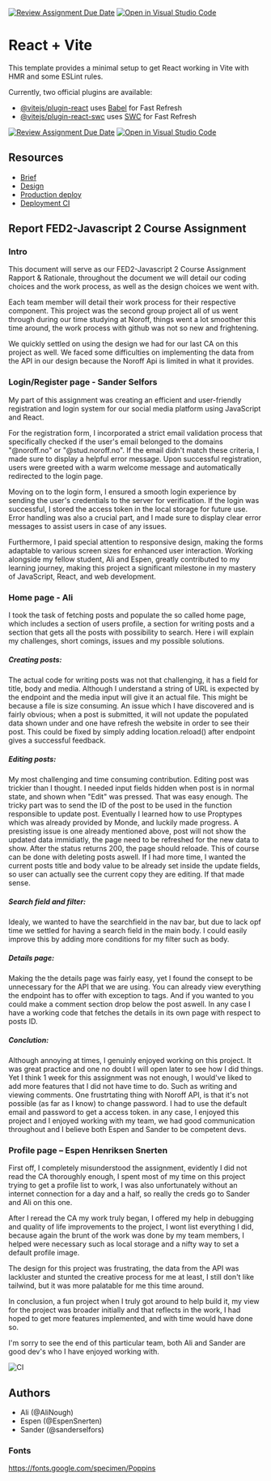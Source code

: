 [![Review Assignment Due Date](https://classroom.github.com/assets/deadline-readme-button-24ddc0f5d75046c5622901739e7c5dd533143b0c8e959d652212380cedb1ea36.svg)](https://classroom.github.com/a/8ndPp79U)
[![Open in Visual Studio Code](https://classroom.github.com/assets/open-in-vscode-718a45dd9cf7e7f842a935f5ebbe5719a5e09af4491e668f4dbf3b35d5cca122.svg)](https://classroom.github.com/online_ide?assignment_repo_id=12183992&assignment_repo_type=AssignmentRepo)
# React + Vite

This template provides a minimal setup to get React working in Vite with HMR and some ESLint rules.

Currently, two official plugins are available:

- [@vitejs/plugin-react](https://github.com/vitejs/vite-plugin-react/blob/main/packages/plugin-react/README.md) uses [Babel](https://babeljs.io/) for Fast Refresh
- [@vitejs/plugin-react-swc](https://github.com/vitejs/vite-plugin-react-swc) uses [SWC](https://swc.rs/) for Fast Refresh

[![Review Assignment Due Date](https://classroom.github.com/assets/deadline-readme-button-24ddc0f5d75046c5622901739e7c5dd533143b0c8e959d652212380cedb1ea36.svg)](https://classroom.github.com/a/WzuOnFrK)
[![Open in Visual Studio Code](https://classroom.github.com/assets/open-in-vscode-718a45dd9cf7e7f842a935f5ebbe5719a5e09af4491e668f4dbf3b35d5cca122.svg)](https://classroom.github.com/online_ide?assignment_repo_id=11650804&assignment_repo_type=AssignmentRepo)

## Resources

- [Brief](https://fed-vocational-astro-course.vercel.app/en/javascript-2/ca/ca)
- [Design](https://www.figma.com/file/yRXnqBF2sY3ZUJGe0RfsuS/Javascript-2-CA?type=design&node-id=0-1&mode=design&t=AuOfK2IbChmfJIUE-0)
- [Production deploy](https://main--teamzeusjs2.netlify.app/)
- [Deployment CI](_LINK_TO_NETLIFY_VERCEL_DASHBOARD_)

## Report FED2-Javascript 2 Course Assignment

### Intro

This document will serve as our FED2-Javascript 2 Course Assignment Rapport & Rationale, throughout the document we will detail our coding choices and the work process, as well as the design choices we went with.

Each team member will detail their work process for their respective component. This project was the second group project all of us went through during our time studying at Noroff, things went a lot smoother this time around, the work process with github was not so new and frightening.

We quickly settled on using the design we had for our last CA on this project as well.
We faced some difficulties on implementing the data from the API in our design because the Noroff Api is limited in what it provides.

### Login/Register page - Sander Selfors

My part of this assignment was creating an efficient and user-friendly registration and login system for our social media platform using JavaScript and React.

For the registration form, I incorporated a strict email validation process that specifically checked if the user's email belonged to the domains "@noroff.no" or "@stud.noroff.no". If the email didn't match these criteria, I made sure to display a helpful error message. Upon successful registration, users were greeted with a warm welcome message and automatically redirected to the login page.

Moving on to the login form, I ensured a smooth login experience by sending the user's credentials to the server for verification. If the login was successful, I stored the access token in the local storage for future use. Error handling was also a crucial part, and I made sure to display clear error messages to assist users in case of any issues.

Furthermore, I paid special attention to responsive design, making the forms adaptable to various screen sizes for enhanced user interaction. Working alongside my fellow student, Ali and Espen, greatly contributed to my learning journey, making this project a significant milestone in my mastery of JavaScript, React, and web development.

### Home page - Ali

I took the task of fetching posts and populate the so called home page, which includes a section of users profile, a section for writing posts and a section that gets all the posts with possibility to search. Here i will explain my challenges, short comings, issues and my possible solutions.

##### Creating posts:
The actual code for writing posts was not that challenging, it has a field for title, body and media. Although I understand a string of URL is expected by the endpoint and the media input will give it an actual file. This might be because a file is size consuming. An issue which I have discovered and is fairly obvious; when a post is submitted, it will not update the populated data shown under and one have refresh the website in order to see their post. This could be fixed by simply adding location.reload() after endpoint gives a successful feedback.

##### Editing posts:
My most challenging and time consuming contribution. Editing post was trickier than I thought. I needed input fields hidden when post is in normal state, and shown when "Edit" was pressed. That was easy enough. The tricky part was to send the ID of the post to be used in the function responsible to update post. Eventually I learned how to use Proptypes which was already provided by Monde, and luckily made progress. A presisting issue is one already mentioned above, post will not show the updated data immidiatly, the page need to be refreshed for the new data to show. After the status returns 200, the  page should reloade. This of course can be done with deleting posts aswell.
If I had more time, I wanted the current posts title and body value to be already set inside the update fields, so user can actually see the current copy they are editing. If that made sense.

##### Search field and filter:
Idealy, we wanted to have the searchfield in the nav bar, but due to lack opf time we settled for having a search field in the main body. I could easily improve this by adding more conditions for my filter such as body.

##### Details page:
Making the the details page was fairly easy, yet I found the consept to be unnecessary for the API that we are using. You can already view everything the endpoint has to offer with exception to tags. And if you wanted to you could make a comment section drop below the post aswell. In any case I have a working code that fetches the details in its own page with respect to posts ID.

##### Conclution:
Although annoying at times, I genuinly enjoyed working on this project. It was great practice and one no doubt I will open later to see how I did things. Yet I think 1 week for this assignment was not enough, I would've liked to add more features that I did not have time to do. Such as writing and viewing comments. One frustrtating thing with Noroff API, is that it's not possible (as far as I know) to change password. I had to use the default email and password to get a access token. in any case, I enjoyed this project and I enjoyed working with my team, we had good communication throughout and I believe both Espen and Sander to be competent devs. 


### Profile page – Espen Henriksen Snerten

First off, I completely misunderstood the assignment, evidently I did not read the CA thoroughly enough, I spent most of my time on this project trying to get a profile list to work, I was also unfortunately without an internet connection for a day and a half, so really the creds go to Sander and Ali on this one.

After I reread the CA my work truly began, I offered my help in debugging and quality of life improvements to the project, I wont list everything I did, because again the brunt of the work was done by my team members, I helped were necessary such as local storage and a nifty way to set a default profile image.

The design for this project was frustrating, the data from the API was lackluster and stunted the creative process for me at least, I still don't like tailwind, but it was more palatable for me this time around.

In conclusion, a fun project when I truly got around to help build it, my view for the project was broader initially and that reflects in the work, I had hoped to get more features implemented, and with time would have done so.

I'm sorry to see the end of this particular team, both Ali and Sander are good dev's who I have enjoyed working with.

![CI](https://github.com/sanderselfors/fed2-js2-course-assignement-oslo-react-vite-zeus/actions/workflows/classroom.yml/badge.svg)


  

## Authors

- Ali (@AliNough)
- Espen (@EspenSnerten)
- Sander (@sanderselfors)

### Fonts

https://fonts.google.com/specimen/Poppins
